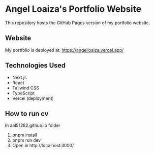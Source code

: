 # Angel Loaiza's Portfolio Website

This repository hosts the GitHub Pages version of my portfolio website.

## Website

My portfolio is deployed at:
https://angelloaiza.vercel.app/

## Technologies Used

- Next.js
- React
- Tailwind CSS
- TypeScript
- Vercel (deployment)

## How to run cv
In aal51282.github.io folder
1. pnpm install
2. pnpm run dev
3. Open in http://localhost:3000/